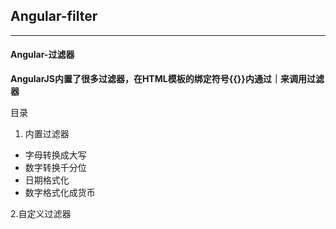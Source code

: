 ## Angular-filter  
******
#### Angular-过滤器  
**AngularJS内置了很多过滤器，在HTML模板的绑定符号{{}}内通过｜来调用过滤器**  

目录  
1. 内置过滤器  
  * 字母转换成大写  
  * 数字转换千分位  
  * 日期格式化  
  * 数字格式化成货币  
  
2.自定义过滤器  
  
